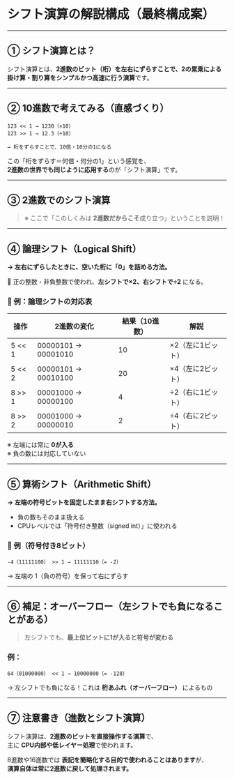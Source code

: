 # シフト演算の解説構成（最終構成案）

---

## ① シフト演算とは？

シフト演算とは、**2進数のビット（桁）を左右にずらすことで、2の累乗による掛け算・割り算をシンプルかつ高速に行う演算**です。

---

## ② 10進数で考えてみる（直感づくり）

```
123 << 1 → 1230（×10）
123 >> 1 → 12.3（÷10）

→ 桁をずらすことで、10倍・10分の1になる
```

この「桁をずらす＝何倍・何分の1」という感覚を、  
**2進数の世界でも同じように応用する**のが「シフト演算」です。

---

## ③ 2進数でのシフト演算

> ※ ここで「このしくみは **2進数だからこそ**成り立つ」ということを説明！

---

## ④ 論理シフト（Logical Shift）

**→ 左右にずらしたときに、空いた桁に「0」を詰める方法。**

📌 正の整数・非負整数で使われ、**左シフトで×2、右シフトで÷2** になる。

### 🔹 例：論理シフトの対応表

| 操作         | 2進数の変化             | 結果（10進数） | 解説             |
|--------------|--------------------------|----------------|------------------|
| 5 << 1       | 00000101 → 00001010      | 10             | ×2（左に1ビット） |
| 5 << 2       | 00000101 → 00010100      | 20             | ×4（左に2ビット） |
| 8 >> 1       | 00001000 → 00000100      | 4              | ÷2（右に1ビット） |
| 8 >> 2       | 00001000 → 00000010      | 2              | ÷4（右に2ビット） |

※ 左端には常に **0が入る**  
※ 負の数には対応していない

---

## ⑤ 算術シフト（Arithmetic Shift）

**→ 左端の符号ビットを固定したまま右シフトする方法。**

- 負の数もそのまま扱える
- CPUレベルでは「符号付き整数（signed int）」に使われる

### 🔹 例（符号付き8ビット）

```
-4（11111100） >> 1 → 11111110（= -2）
```

→ 左端の 1（負の符号）を保って右にずらす

---

## ⑥ 補足：オーバーフロー（左シフトでも負になることがある）

> 左シフトでも、**最上位ビットに1が入ると符号が変わる**

### 例：

```
64（01000000） << 1 → 10000000（= -128）
```

→ 左シフトでも負になる！これは **桁あふれ（オーバーフロー）** によるもの

---

## ⑦ 注意書き（進数とシフト演算）

シフト演算は、**2進数のビットを直接操作する演算**で、  
主に **CPU内部や低レイヤー処理**で使われます。

8進数や16進数では **表記を簡略化する目的で使われることはあります**が、  
**演算自体は常に2進数に戻して処理されます。**
